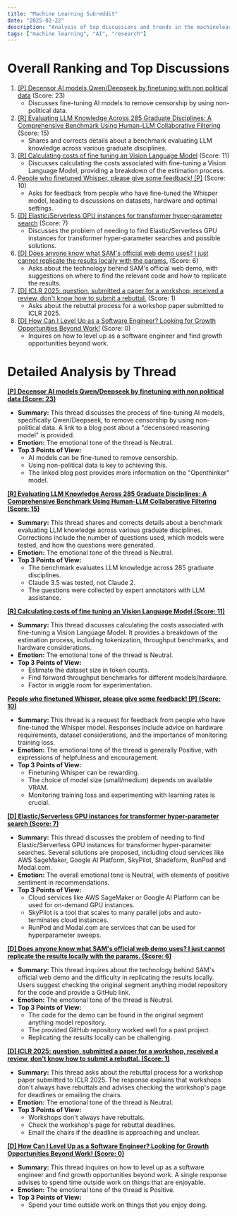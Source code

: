 ```yaml
---
title: "Machine Learning Subreddit"
date: "2025-02-22"
description: "Analysis of top discussions and trends in the machinelearning subreddit"
tags: ["machine learning", "AI", "research"]
---
```


# Overall Ranking and Top Discussions
1.  [[P] Decensor AI models Qwen/Deepseek by finetuning with non political data](https://www.reddit.com/r/MachineLearning/comments/1iv6ckk/p_decensor_ai_models_qwendeepseek_by_finetuning/) (Score: 23)
    *   Discusses fine-tuning AI models to remove censorship by using non-political data.
2.  [[R] Evaluating LLM Knowledge Across 285 Graduate Disciplines: A Comprehensive Benchmark Using Human-LLM Collaborative Filtering](https://www.reddit.com/r/MachineLearning/comments/1ivd069/r_evaluating_llm_knowledge_across_285_graduate/) (Score: 15)
    *   Shares and corrects details about a benchmark evaluating LLM knowledge across various graduate disciplines.
3.  [[R] Calculating costs of fine tuning an Vision Language Model](https://www.reddit.com/r/MachineLearning/comments/1ivjrwi/r_calculating_costs_of_fine_tuning_an_vision/) (Score: 11)
    *   Discusses calculating the costs associated with fine-tuning a Vision Language Model, providing a breakdown of the estimation process.
4.  [People who finetuned Whisper, please give some feedback! [P]](https://www.reddit.com/r/MachineLearning/comments/1iv3aqx/people_who_finetuned_whisper_please_give_some/) (Score: 10)
    *   Asks for feedback from people who have fine-tuned the Whisper model, leading to discussions on datasets, hardware and optimal settings.
5.  [[D] Elastic/Serverless GPU instances for transformer hyper-parameter search](https://www.reddit.com/r/MachineLearning/comments/1iv6o6n/d_elasticserverless_gpu_instances_for_transformer/) (Score: 7)
    *   Discusses the problem of needing to find Elastic/Serverless GPU instances for transformer hyper-parameter searches and possible solutions.
6.  [[D] Does anyone know what SAM's official web demo uses? I just cannot replicate the results locally with the params.](https://www.reddit.com/r/MachineLearning/comments/1iv8be1/d_does_anyone_know_what_sams_official_web_demo/) (Score: 6)
    *   Asks about the technology behind SAM's official web demo, with suggestions on where to find the relevant code and how to replicate the results.
7.  [[D] ICLR 2025: question, submitted a paper for a workshop, received a review, don't know how to submit a rebuttal.](https://www.reddit.com/r/MachineLearning/comments/1iv3qv2/d_iclr_2025_question_submitted_a_paper_for_a/) (Score: 1)
    *   Asks about the rebuttal process for a workshop paper submitted to ICLR 2025.
8.  [[D] How Can I Level Up as a Software Engineer? Looking for Growth Opportunities Beyond Work!](https://www.reddit.com/r/MachineLearning/comments/1ivodtm/d_how_can_i_level_up_as_a_software_engineer/) (Score: 0)
    *   Inquires on how to level up as a software engineer and find growth opportunities beyond work.

# Detailed Analysis by Thread
**[[P] Decensor AI models Qwen/Deepseek by finetuning with non political data (Score: 23)](https://www.reddit.com/r/MachineLearning/comments/1iv6ckk/p_decensor_ai_models_qwendeepseek_by_finetuning/)**
*  **Summary:** This thread discusses the process of fine-tuning AI models, specifically Qwen/Deepseek, to remove censorship by using non-political data. A link to a blog post about a "decensored reasoning model" is provided.
*  **Emotion:** The emotional tone of the thread is Neutral.
*  **Top 3 Points of View:**
    *   AI models can be fine-tuned to remove censorship.
    *   Using non-political data is key to achieving this.
    *   The linked blog post provides more information on the "Openthinker" model.

**[[R] Evaluating LLM Knowledge Across 285 Graduate Disciplines: A Comprehensive Benchmark Using Human-LLM Collaborative Filtering (Score: 15)](https://www.reddit.com/r/MachineLearning/comments/1ivd069/r_evaluating_llm_knowledge_across_285_graduate/)**
*  **Summary:** This thread shares and corrects details about a benchmark evaluating LLM knowledge across various graduate disciplines. Corrections include the number of questions used, which models were tested, and how the questions were generated.
*  **Emotion:** The emotional tone of the thread is Neutral.
*  **Top 3 Points of View:**
    *   The benchmark evaluates LLM knowledge across 285 graduate disciplines.
    *   Claude 3.5 was tested, not Claude 2.
    *   The questions were collected by expert annotators with LLM assistance.

**[[R] Calculating costs of fine tuning an Vision Language Model (Score: 11)](https://www.reddit.com/r/MachineLearning/comments/1ivjrwi/r_calculating_costs_of_fine_tuning_an_vision/)**
*  **Summary:** This thread discusses calculating the costs associated with fine-tuning a Vision Language Model. It provides a breakdown of the estimation process, including tokenization, throughput benchmarks, and hardware considerations.
*  **Emotion:** The emotional tone of the thread is Neutral.
*  **Top 3 Points of View:**
    *   Estimate the dataset size in token counts.
    *   Find forward throughput benchmarks for different models/hardware.
    *   Factor in wiggle room for experimentation.

**[People who finetuned Whisper, please give some feedback! [P] (Score: 10)](https://www.reddit.com/r/MachineLearning/comments/1iv3aqx/people_who_finetuned_whisper_please_give_some/)**
*  **Summary:** This thread is a request for feedback from people who have fine-tuned the Whisper model. Responses include advice on hardware requirements, dataset considerations, and the importance of monitoring training loss.
*  **Emotion:** The emotional tone of the thread is generally Positive, with expressions of helpfulness and encouragement.
*  **Top 3 Points of View:**
    *   Finetuning Whisper can be rewarding.
    *   The choice of model size (small/medium) depends on available VRAM.
    *   Monitoring training loss and experimenting with learning rates is crucial.

**[[D] Elastic/Serverless GPU instances for transformer hyper-parameter search (Score: 7)](https://www.reddit.com/r/MachineLearning/comments/1iv6o6n/d_elasticserverless_gpu_instances_for_transformer/)**
*  **Summary:** This thread discusses the problem of needing to find Elastic/Serverless GPU instances for transformer hyper-parameter searches. Several solutions are proposed, including cloud services like AWS SageMaker, Google AI Platform, SkyPilot, Shadeform, RunPod and Modal.com.
*  **Emotion:** The overall emotional tone is Neutral, with elements of positive sentiment in recommendations.
*  **Top 3 Points of View:**
    *   Cloud services like AWS SageMaker or Google AI Platform can be used for on-demand GPU instances.
    *   SkyPilot is a tool that scales to many parallel jobs and auto-terminates cloud instances.
    *   RunPod and Modal.com are services that can be used for hyperparameter sweeps.

**[[D] Does anyone know what SAM's official web demo uses? I just cannot replicate the results locally with the params. (Score: 6)](https://www.reddit.com/r/MachineLearning/comments/1iv8be1/d_does_anyone_know_what_sams_official_web_demo/)**
*  **Summary:** This thread inquires about the technology behind SAM's official web demo and the difficulty in replicating the results locally. Users suggest checking the original segment anything model repository for the code and provide a GitHub link.
*  **Emotion:** The emotional tone of the thread is Neutral.
*  **Top 3 Points of View:**
    *   The code for the demo can be found in the original segment anything model repository.
    *   The provided GitHub repository worked well for a past project.
    *   Replicating the results locally can be challenging.

**[[D] ICLR 2025: question, submitted a paper for a workshop, received a review, don't know how to submit a rebuttal. (Score: 1)](https://www.reddit.com/r/MachineLearning/comments/1iv3qv2/d_iclr_2025_question_submitted_a_paper_for_a/)**
*  **Summary:** This thread asks about the rebuttal process for a workshop paper submitted to ICLR 2025. The response explains that workshops don't always have rebuttals and advises checking the workshop's page for deadlines or emailing the chairs.
*  **Emotion:** The emotional tone of the thread is Neutral.
*  **Top 3 Points of View:**
    *   Workshops don't always have rebuttals.
    *   Check the workshop's page for rebuttal deadlines.
    *   Email the chairs if the deadline is approaching and unclear.

**[[D] How Can I Level Up as a Software Engineer? Looking for Growth Opportunities Beyond Work! (Score: 0)](https://www.reddit.com/r/MachineLearning/comments/1ivodtm/d_how_can_i_level_up_as_a_software_engineer/)**
*  **Summary:** This thread inquires on how to level up as a software engineer and find growth opportunities beyond work. A single response advises to spend time outside work on things that are enjoyable.
*  **Emotion:** The emotional tone of the thread is Positive.
*  **Top 3 Points of View:**
    *   Spend your time outside work on things that you enjoy doing.
